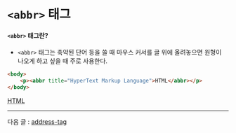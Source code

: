 # `<abbr>` 태그

#### `<abbr>` 태그란?
- `<abbr>` 태그는 축약된 단어 등을 쓸 때 마우스 커서를 글 위에 올려놓으면 원형이 나오게 하고 싶을 때 주로 사용한다.

```html
<body>
    <p><abbr title="HyperText Markup Language">HTML</abbr></p>
</body>
```

<p><abbr title="HyperText Markup Language">HTML</abbr></p>

<hr>

다음 글 : [address-tag](https://github.com/zzunipark/TIL/blob/main/HTML/tags/address-tag.md)